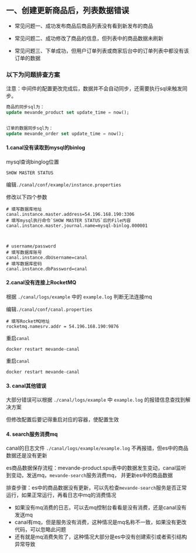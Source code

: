 ## 一、创建更新商品后，列表数据错误

- 常见问题一、成功发布商品后商品列表没有看到新发布的商品

- 常见问题二、成功修改了商品的信息，但列表中的商品数据未刷新

- 常见问题三、下单成功，但用户订单列表或商家后台中的订单列表中都没有该订单的数据


### 以下为问题排查方案

注意：中间件的配置更改完成后，数据并不会自动同步，还需要执行sql来触发同步。
```sql
商品的同步sql为：
update mevande_product set update_time = now();


订单的数据同步sql为：
update mevande_order set update_time = now();
```


#### 1.canal没有读取到mysql的binlog

mysql查询binglog位置

```mysql
SHOW MASTER STATUS
```

编辑`./canal/conf/example/instance.properties`

修改以下四个参数

```properties
# 填写数据库地址
canal.instance.master.address=54.196.168.190:3306
# 填写mysql执行命令`SHOW MASTER STATUS`后的File内容
canal.instance.master.journal.name=mysql-binlog.000001



# username/password
# 填写数据库账号
canal.instance.dbUsername=canal
# 填写数据库密码
canal.instance.dbPassword=canal
```

#### 2.canal没有连接上RocketMQ

根据 `./canal/logs/example` 中的  `example.log` 判断无法连接mq



编辑`./canal/conf/canal.properties`


```properties
# 填写RocketMQ地址
rocketmq.namesrv.addr = 54.196.168.190:9876
```


重启`canal`

```shell
docker restart mevande-canal
```


重启`canal`

```shell
docker restart mevande-canal
```


#### 3. canal其他错误
大部分错误可以根据 `./canal/logs/example` 中  `example.log`  的报错信息查找到解决方案

但修改配置后要记得重启对应的容器，使配置生效


#### 4. search服务消费mq

canal的日志文件 `./canal/logs/example/example.log` 不再报错，但es中的商品数据还是没有更新


es商品数据保存流程：mevande-product.spu表中的数据发生变动，canal监听到变动，发送mq，`mevande-search`服务消费mq， 并更新es中的商品数据


排查步骤：es中的商品数据没有更新，可以先检查`mevande-search`服务是否正常运行，如果正常运行，再看日志中mq的消费情况
- 如果没有mq消费的日志，可以去mq控制台看看是没有消费，还是canal没有发送mq
- canal有mq，但是服务没有消费，这种情况是mq名称不一致，如果没有更改代码，可以忽略此问题
- 还有就是mq消费失败了，这种情况大部分是es中没有创建索引或者索引结构异常导致






